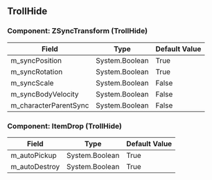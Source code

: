 ## TrollHide

### Component: ZSyncTransform (TrollHide)

|Field|Type|Default Value|
|---|---|---|
|m_syncPosition|System.Boolean|True|
|m_syncRotation|System.Boolean|True|
|m_syncScale|System.Boolean|False|
|m_syncBodyVelocity|System.Boolean|False|
|m_characterParentSync|System.Boolean|False|

### Component: ItemDrop (TrollHide)

|Field|Type|Default Value|
|---|---|---|
|m_autoPickup|System.Boolean|True|
|m_autoDestroy|System.Boolean|True|


